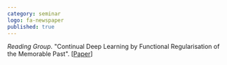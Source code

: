 ```yaml
---
category: seminar
logo: fa-newspaper
published: true
---
```


*Reading Group*. "Continual Deep Learning by Functional Regularisation of the Memorable Past". [[Paper](https://arxiv.org/abs/2004.14070)]
